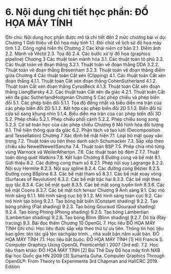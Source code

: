 # 6. Nội dung chi tiết học phần: ĐỒ HỌA MÁY TÍNH
Ghi chú: Nội dung học phần được mô tả chi tiết đến 2 mức chương bài
ví dụ: Chương 1 Giới thiệu về Đồ họa máy tính 1.1. Đôi chút về lịch sử đồ họa máy tính 1.2. Công nghệ hiển thị Chương 2 Các khái niệm cơ bản 2.1. Điểm ảnh 2.2. Mành và Véctơ 2.3. Tọa độ 2.4. Các bước xử lý đồ họa (graphics pipeline) Chương 3 Các thuật toán mành hóa 3.1. Các thuật toán tô phủ 3.2. Các thuật toán vẽ đoạn thẳng 3.2.1. Thuật toán vẽ đoạn thẳng DDA 3.2.2. Thuật toán vẽ đoạn thẳng Bresenham 3.2.3. Thuật toán vẽ đoạn thẳng điểm giữa Chương 4 Các thuật toán Cắt xén (Clipping) 4.1. Các thuật toán Cắt xén đoạn thẳng 4.1.1. Thuật toán Cắt xén đoạn thẳng CohenSutherland 4.1.2. Thuật toán Cắt xén đoạn thẳng CyrusBeck 4.1.3. Thuật toán Cắt xén đoạn thẳng LiangBarsky 4.2. Các thuật toán Cắt xén đa giác 4.2.1. Thuật toán Cắt xén đa giác SutherlandHodgman Chương 5 Các phép chiếu và phép biến đổi 5.1. Các phép biến đổi 5.1.1. Tọa độ đồng nhất và biểu diễn ma trận của các phép biến đổi 2D 5.1.2. Kết hợp các phép biến đổi 2D 5.1.3. Biến đổi từ cửa sổ sang khung nhìn 5.1.4. Biểu diễn ma trận của các phép biến đổi 3D 5.2. Phép chiếu 5.2.1. Phép chiếu phối cảnh 5.2.2. Phép chiếu song song 5.2.3. Cơ sở toán học của các phép chiếu Chương 6 Mô hình hóa đối tượng 6.1. Thể hiện thông qua đa giác 6.2. Phân tách và tạo lưới (Decomposition and Tessellation) Chương 7 Xác định bề mặt hiện 7.1. Loại bỏ mặt quay vào trong 7.2. Thuật toán ưu tiên theo danh sách Schumacker 7.3. Sắp xếp theo chiều sâu NewellNewellSancha 7.4. Thuật toán BSP 7.5. Phép chia nhỏ từng vùng Warnock và WeilerAtherton. 7.6. Các thuật toán bộ đệm Z 7.7. Thuật toán dòng quét Watkins 7.8. Kết luận Chương 8 Đường cong và bề mặt 8.1. Giới thiệu 8.2. Các đường cong tham số 8.2.1. Phép nội suy Lagrange 8.2.2. Nội suy Hermite 8.2.3. Nội suy spline 8.2.4. Các đường cong Bézier 8.2.5. Đường cong BSpline 8.3. Các bề mặt tham số 8.3.1. Các bề mặt xoay vòng (Surfaces of Revolution) 8.3.2. Các bề mặt bậc hai 8.3.3. Các bề mặt theo quy tắc 8.3.4. Các bề mặt quét 8.3.5. Các bề mặt song tuyến tính 8.3.6. Các bề mặt Coons 8.3.7. Các bề mặt tích tensor Chương 9 Ánh sáng 9.1. Các mô hình sáng 9.1.1. Mô hình sáng cục bộ 9.1.2. Mô hình sáng toàn cục 9.2. Các mô hình tạo bóng 9.2.1. Tạo bóng bất biến (Constant shading) 9.2.2. Tạo bóng phẳng (Flat shading) 9.2.3. Tạo bóng Gouraud (Gouraud shading) 9.2.4. Tạo bóng Phong (Phong shading) 9.2.5. Tạo bóng Lambertian (Lambertian shading) 9.2.6. Tạo bóng Blinn (Blinn shading) 9.2.7. Dò tia (Ray tracing) 9.3. Bài đọc thêm Chương 10 OpenGL 7. Học liệu ĐỒ HỌA MÁY TÍNH
Ghi chú: Học liệu được sắp xếp theo thứ tự ưu tiên. Thông tin học liệu bao gồm: tên tác giả tên sáchgiáo trình... nhà xuất bản năm xuất bản. ĐỒ HỌA MÁY TÍNH
7.1. Học liệu bắt buộc: ĐỒ HỌA MÁY TÍNH \[1\] Hill Francis S. Computer Graphics Using OpenGL PrenticeHall )
2007 (3rd ed).
7.2. Học liệu tham khảo: ĐỒ HỌA MÁY TÍNH \[2\] Bùi Thế Duy Đồ họa máy tính NXB Đại học Quốc gia HN 2009
\[3\] Sumanta Guha. Computer Graphics Through OpenGL®: From Theory to
Experiments 3rd Chapman and HallCRC 2019. Edition
